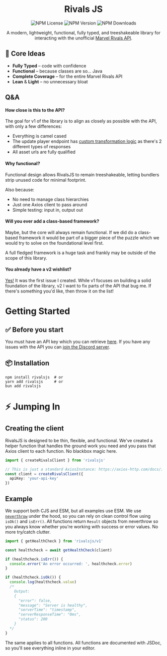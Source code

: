 <h1 align="center">
Rivals JS
</h1>

<p align="center">
<img alt="NPM License" src="https://img.shields.io/npm/l/rivalsjs">
<img alt="NPM Version" src="https://img.shields.io/npm/v/rivalsjs">
<img alt="NPM Downloads" src="https://img.shields.io/npm/dm/rivalsjs">
</p>

<p align="center">
A modern, lightweight, functional, fully typed, and treeshakeable library for interacting with the unofficial <a href="https://marvelrivalsapi.com/" target="_blank">Marvel Rivals API</a>.
</p>

## 🚀 Core Ideas
- **Fully Typed** – code with confidence
- **Functional** – because classes are so... Java
- **Complete Coverage** – for the entire Marvel Rivals API
- **Lean** & **Light** – no unnecessary bloat



## Q&A
#### How close is this to the API?
The goal for v1 of the library is to align as closely as possible with the API, with only a few differences:
- Everything is camel cased
- The update player endpoint has [custom transformation logic](https://github.com/MatthewSH/rivalsjs/blob/main/src/v1/transformers/player.ts#L17) as there's 2 different types of responses
- All asset urls are fully qualified

#### Why functional?
Functional design allows RivalsJS to remain treeshakeable, letting bundlers strip unused code for minimal footprint.

Also because:
- No need to manage class hierarchies
- Just one Axios client to pass around
- Simple testing: input in, output out

#### Will you ever add a class-based framework?
Maybe, but the core will always remain functional. If we did do a class-based framework it would be part of a bigger piece of the puzzle which we would try to solve on the foundational level first.

A full fledged framework is a huge task and frankly may be outside of the scope of this library. 

#### You already have a v2 wishlist?
[Yes!](https://github.com/MatthewSH/rivalsjs/issues/1) It was the first issue I created. While v1 focuses on building a solid foundation of the library, v2 I want to fix parts of the API that bug me. If there's something you'd like, then throw it on the list!

# Getting Started
## ✅ Before you start
You must have an API key which you can retrieve [here](https://marvelrivalsapi.com/dashboard/settings). If you have any issues with the API you can [join the Discord server](https://discord.gg/tDkmkaUAP8).

## 📦 Installation
```
npm install rivalsjs  # or
yarn add rivalsjs     # or
bun add rivalsjs
```

# ⚡ Jumping In
## Creating the client
RivalsJS is designed to be thin, flexible, and functional. We've created a helper function that handles the ground work you need and you pass that Axios client to each function. No blackbox magic here.

```typescript
import { createRivalsClient } from 'rivalsjs'

// This is just a standard AxiosInstance: https://axios-http.com/docs/instance
const client = createRivalsClient({
  apiKey: 'your-api-key'
})
```

## Example
We support both CJS and ESM, but all examples use ESM. We use [`neverthrow`](https://www.npmjs.com/package/neverthrow) under the hood, so you can rely on clean control flow using `isOk()` and `isErr()`. All functions return `Result` objects from neverthrow so you always know whether you're working with success or error values. No more try/catch clutter.

```typescript
import { getHealthCheck } from 'rivalsjs/v1'

const healthcheck = await getHealthCheck(client)

if (healthcheck.isErr()) {
  console.error('An error occurred: ', healthcheck.error)
}

if (healthcheck.isOk()) {
  console.log(healthcheck.value)
  /*
    Output:
    {
      "error": false,
      "message": "Server is healthy",
      "serverTime": "timestamp",
      "serverResponseTime": "0ms",
      "status": 200
    }
  */
}
```

The same applies to all functions. All functions are documented with JSDoc, so you'll see everything inline in your editor.